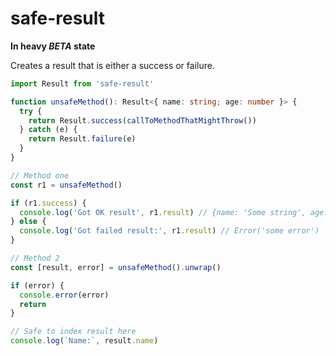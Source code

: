 # safe-result

**In heavy _BETA_ state**

Creates a result that is either a success or failure.

```ts
import Result from 'safe-result'

function unsafeMethod(): Result<{ name: string; age: number }> {
  try {
    return Result.success(callToMethodThatMightThrow())
  } catch (e) {
    return Result.failure(e)
  }
}

// Method one
const r1 = unsafeMethod()

if (r1.success) {
  console.log('Got OK result', r1.result) // {name: 'Some string', age: x}
} else {
  console.log('Got failed result:', r1.result) // Error('some error')
}

// Method 2
const [result, error] = unsafeMethod().unwrap()

if (error) {
  console.error(error)
  return
}

// Safe to index result here
console.log(`Name:`, result.name)
```
